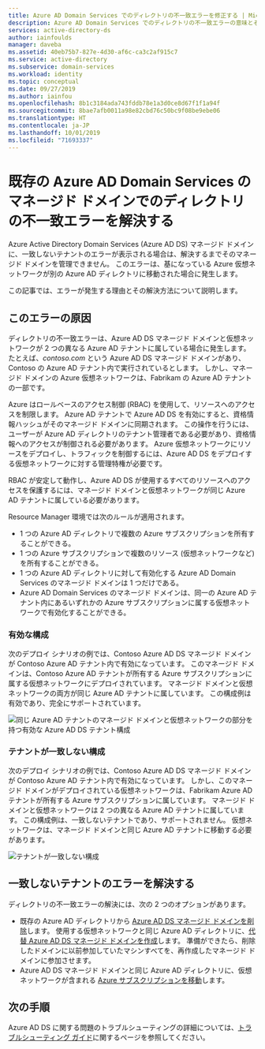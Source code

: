 ```yaml
---
title: Azure AD Domain Services でのディレクトリの不一致エラーを修正する | Microsoft Docs
description: Azure AD Domain Services でのディレクトリの不一致エラーの意味とその解決方法について説明します
services: active-directory-ds
author: iainfoulds
manager: daveba
ms.assetid: 40eb75b7-827e-4d30-af6c-ca3c2af915c7
ms.service: active-directory
ms.subservice: domain-services
ms.workload: identity
ms.topic: conceptual
ms.date: 09/27/2019
ms.author: iainfou
ms.openlocfilehash: 8b1c3184ada743fddb78e1a3d0ce8d67f1f1a94f
ms.sourcegitcommit: 8bae7afb0011a98e82cbd76c50bc9f08be9ebe06
ms.translationtype: HT
ms.contentlocale: ja-JP
ms.lasthandoff: 10/01/2019
ms.locfileid: "71693337"
---
```

# <a name="resolve-mismatched-directory-errors-for-existing-azure-ad-domain-services-managed-domains"></a>既存の Azure AD Domain Services のマネージド ドメインでのディレクトリの不一致エラーを解決する

Azure Active Directory Domain Services (Azure AD DS) マネージド ドメインに、一致しないテナントのエラーが表示される場合は、解決するまでそのマネージド ドメインを管理できません。 このエラーは、基になっている Azure 仮想ネットワークが別の Azure AD ディレクトリに移動された場合に発生します。

この記事では、エラーが発生する理由とその解決方法について説明します。

## <a name="what-causes-this-error"></a>このエラーの原因

ディレクトリの不一致エラーは、Azure AD DS マネージド ドメインと仮想ネットワークが 2 つの異なる Azure AD テナントに属している場合に発生します。 たとえば、*contoso.com* という Azure AD DS マネージド ドメインがあり、Contoso の Azure AD テナント内で実行されているとします。 しかし、マネージド ドメインの Azure 仮想ネットワークは、Fabrikam の Azure AD テナントの一部です。

Azure はロールベースのアクセス制御 (RBAC) を使用して、リソースへのアクセスを制限します。 Azure AD テナントで Azure AD DS を有効にすると、資格情報ハッシュがそのマネージド ドメインに同期されます。 この操作を行うには、ユーザーが Azure AD ディレクトリのテナント管理者である必要があり、資格情報へのアクセスが制御される必要があります。 Azure 仮想ネットワークにリソースをデプロイし、トラフィックを制御するには、Azure AD DS をデプロイする仮想ネットワークに対する管理特権が必要です。

RBAC が安定して動作し、Azure AD DS が使用するすべてのリソースへのアクセスを保護するには、マネージド ドメインと仮想ネットワークが同じ Azure AD テナントに属している必要があります。

Resource Manager 環境では次のルールが適用されます。

- 1 つの Azure AD ディレクトリで複数の Azure サブスクリプションを所有することができる。
- 1 つの Azure サブスクリプションで複数のリソース (仮想ネットワークなど) を所有することができる。
- 1 つの Azure AD ディレクトリに対して有効化する Azure AD Domain Services のマネージド ドメインは 1 つだけである。
- Azure AD Domain Services のマネージド ドメインは、同一の Azure AD テナント内にあるいずれかの Azure サブスクリプションに属する仮想ネットワークで有効化することができる。

### <a name="valid-configuration"></a>有効な構成

次のデプロイ シナリオの例では、Contoso Azure AD DS マネージド ドメインが Contoso Azure AD テナント内で有効になっています。 このマネージド ドメインは、Contoso Azure AD テナントが所有する Azure サブスクリプションに属する仮想ネットワークにデプロイされています。 マネージド ドメインと仮想ネットワークの両方が同じ Azure AD テナントに属しています。 この構成例は有効であり、完全にサポートされています。

![同じ Azure AD テナントのマネージド ドメインと仮想ネットワークの部分を持つ有効な Azure AD DS テナント構成](./media/getting-started/valid-tenant-config.png)

### <a name="mismatched-tenant-configuration"></a>テナントが一致しない構成

次のデプロイ シナリオの例では、Contoso Azure AD DS マネージド ドメインが Contoso Azure AD テナント内で有効になっています。 しかし、このマネージド ドメインがデプロイされている仮想ネットワークは、Fabrikam Azure AD テナントが所有する Azure サブスクリプションに属しています。 マネージド ドメインと仮想ネットワークは 2 つの異なる Azure AD テナントに属しています。 この構成例は、一致しないテナントであり、サポートされません。 仮想ネットワークは、マネージド ドメインと同じ Azure AD テナントに移動する必要があります。

![テナントが一致しない構成](./media/getting-started/mismatched-tenant-config.png)

## <a name="resolve-mismatched-tenant-error"></a>一致しないテナントのエラーを解決する

ディレクトリの不一致エラーの解決には、次の 2 つのオプションがあります。

* 既存の Azure AD ディレクトリから [Azure AD DS マネージド ドメインを削除](delete-aadds.md)します。 使用する仮想ネットワークと同じ Azure AD ディレクトリに、[代替 Azure AD DS マネージド ドメインを作成](tutorial-create-instance.md)します。 準備ができたら、削除したドメインに以前参加していたマシンすべてを、再作成したマネージド ドメインに参加させます。
* Azure AD DS マネージド ドメインと同じ Azure AD ディレクトリに、仮想ネットワークが含まれる [Azure サブスクリプションを移動](../billing/billing-subscription-transfer.md)します。

## <a name="next-steps"></a>次の手順

Azure AD DS に関する問題のトラブルシューティングの詳細については、[トラブルシューティング ガイド](troubleshoot.md)に関するページを参照してください。
